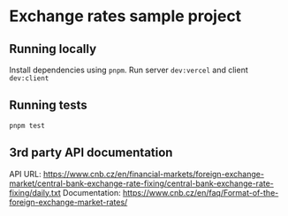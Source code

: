 # Exchange rates sample project

## Running locally
Install dependencies using `pnpm`.
Run server `dev:vercel` and client `dev:client`

## Running tests
`pnpm test`

## 3rd party API documentation
API URL: https://www.cnb.cz/en/financial-markets/foreign-exchange-market/central-bank-exchange-rate-fixing/central-bank-exchange-rate-fixing/daily.txt
Documentation: https://www.cnb.cz/en/faq/Format-of-the-foreign-exchange-market-rates/
